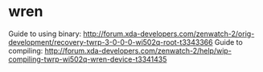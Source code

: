 # wren
Guide to using binary: http://forum.xda-developers.com/zenwatch-2/orig-development/recovery-twrp-3-0-0-0-wi502q-root-t3343366
Guide to compiling: http://forum.xda-developers.com/zenwatch-2/help/wip-compiling-twrp-wi502q-wren-device-t3341435
